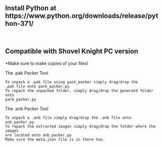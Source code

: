 <h2><b>Install Python at https://www.python.org/downloads/release/python-371/</b></h2><br>
<h2><b>Compatible with Shovel Knight PC version</b></h2>

*Make sure to make copies of your files!

The .pak Packer Tool
	
	To unpack a .pak file using pack_packer simply drag/drop the
	.pak file onto pack_packer.py
	To repack the unpacked folder, simply drag/drop the generatd folder onto
	pack_packer.py
  
 The .anb Packer Tool
  
  	To unpack a .anb file simply drag/drop the .anb file onto anb_packer.py
	To repack the extracted images simply drag/drop the folder where the images
	are located onto anb_packer.py
	Make sure the meta.json file is in there too.
